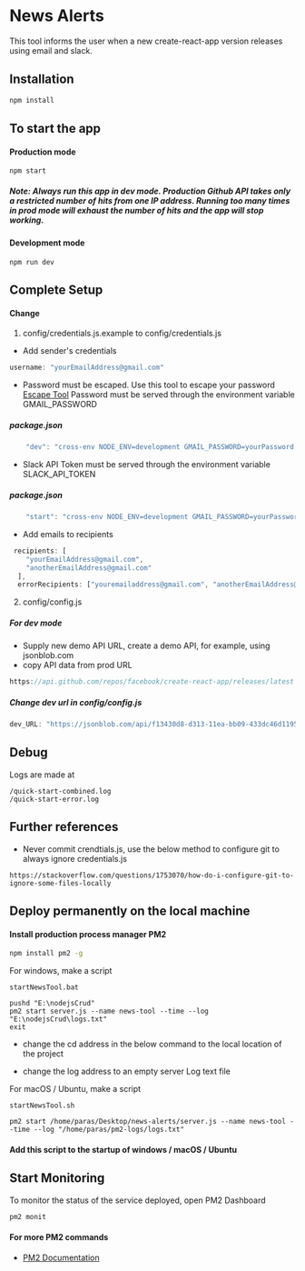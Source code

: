 # News Alerts

This tool informs the user when a new create-react-app version releases using email and slack.

## Installation

```bash
npm install
```
## To start the app 

#### Production mode

```
npm start
```

##### Note: Always run this app in dev mode. Production Github API takes only a restricted number of hits from one IP address. Running too many times in prod mode will exhaust the number of hits and the app will stop working.
#### Development mode

```
npm run dev
```

## Complete Setup

#### Change 

1) config/credentials.js.example to config/credentials.js



* Add sender's credentials
```javascript 
username: "yourEmailAddress@gmail.com"
```
* Password must be escaped. Use this tool to escape your password [Escape Tool](https://www.freeformatter.com/javascript-escape.html)
Password must be served through the environment variable GMAIL_PASSWORD

##### package.json
```javascript 
    "dev": "cross-env NODE_ENV=development GMAIL_PASSWORD=yourPassword node server.js"
```
* Slack API Token must be served through the environment variable SLACK_API_TOKEN

##### package.json
```javascript 
    "start": "cross-env NODE_ENV=development GMAIL_PASSWORD=yourPassword SLACK_API_TOKEN=xxxxxxxSlackAPITokenxxxxxx node server.js",
```




* Add emails to recipients
```javascript 
 recipients: [
    "yourEmailAddress@gmail.com",
    "anotherEmailAddress@gmail.com"
  ],
  errorRecipients: ["youremailaddress@gmail.com", "anotherEmailAddress@gmail.com"]
```

2) config/config.js



##### For dev mode

* Supply new demo API URL, create a demo API, for example, using jsonblob.com 
* copy API data from prod URL

```javascript
https://api.github.com/repos/facebook/create-react-app/releases/latest
```

##### Change dev url in config/config.js
```javascript
dev_URL: "https://jsonblob.com/api/f13430d8-d313-11ea-bb09-433dc46d1195"
```
## Debug

Logs are made at 

```
/quick-start-combined.log
/quick-start-error.log
```


## Further references

* Never commit crendtials.js, use the below method to configure git to always ignore credentials.js

```
https://stackoverflow.com/questions/1753070/how-do-i-configure-git-to-ignore-some-files-locally
```

## Deploy permanently on the local machine

#### Install production process manager PM2

```bash
npm install pm2 -g
```

For windows, make a script

```startNewsTool.bat```


```
pushd "E:\nodejsCrud"
pm2 start server.js --name news-tool --time --log "E:\nodejsCrud\logs.txt"
exit
```

* change the cd address in the below command to the local location of the project

* change the log address to an empty server Log text file


For macOS / Ubuntu, make a script

```startNewsTool.sh```

```
pm2 start /home/paras/Desktop/news-alerts/server.js --name news-tool --time --log "/home/paras/pm2-logs/logs.txt"
```

#### Add this script to the startup of windows / macOS / Ubuntu

## Start Monitoring
To monitor the status of the service deployed, open PM2 Dashboard

```bash
pm2 monit
```
#### For more PM2 commands 

* [PM2 Documentation](https://pm2.keymetrics.io/docs/usage/pm2-doc-single-page/)

